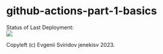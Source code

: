 # github-actions-part-1-basics

Status of Last Deployment:<br>
<img src="https://github.com/jenekisv/github-actions-part-1-basics/.github/workflows/My-GitHubActions-Basics/badge.svg?branch=main"><br>

Copyleft (c) Evgenii Sviridov jenekisv 2023.
